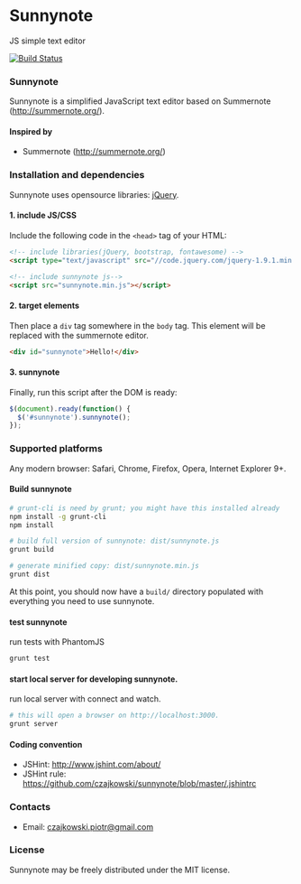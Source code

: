 # Sunnynote
JS simple text editor

[![Build Status](https://travis-ci.org/czajkowski/sunnynote.svg)](https://travis-ci.org/czajkowski/sunnynote)

### Sunnynote
Sunnynote is a simplified JavaScript text editor based on Summernote (http://summernote.org/).

#### Inspired by
* Summernote (http://summernote.org/)

### Installation and dependencies

Sunnynote uses opensource libraries: [jQuery](http://jquery.com/).

#### 1. include JS/CSS

Include the following code in the `<head>` tag of your HTML:

```html
<!-- include libraries(jQuery, bootstrap, fontawesome) -->
<script type="text/javascript" src="//code.jquery.com/jquery-1.9.1.min.js"></script> 

<!-- include sunnynote js-->
<script src="sunnynote.min.js"></script>
```

#### 2. target elements

Then place a `div` tag somewhere in the `body` tag. This element will be replaced with the summernote editor.

```html
<div id="sunnynote">Hello!</div>
```

#### 3. sunnynote

Finally, run this script after the DOM is ready:

```javascript
$(document).ready(function() {
  $('#sunnynote').sunnynote();
});
```

### Supported platforms

Any modern browser: Safari, Chrome, Firefox, Opera, Internet Explorer 9+.


#### Build sunnynote
```bash
# grunt-cli is need by grunt; you might have this installed already
npm install -g grunt-cli
npm install

# build full version of sunnynote: dist/sunnynote.js
grunt build

# generate minified copy: dist/sunnynote.min.js
grunt dist
```
At this point, you should now have a `build/` directory populated with everything you need to use sunnynote.

#### test sunnynote
run tests with PhantomJS
```bash
grunt test
```

#### start local server for developing sunnynote.
run local server with connect and watch.
```bash
# this will open a browser on http://localhost:3000.
grunt server
```

#### Coding convention
* JSHint: http://www.jshint.com/about/
* JSHint rule: https://github.com/czajkowski/sunnynote/blob/master/.jshintrc

### Contacts
* Email: czajkowski.piotr@gmail.com

### License
Sunnynote may be freely distributed under the MIT license.
